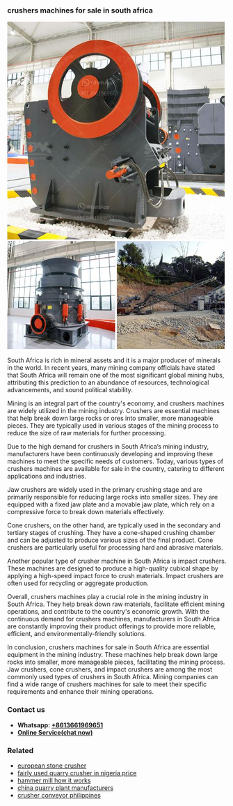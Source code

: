 <h3>crushers machines for sale in south africa</h3><img src='1708332750.jpg' alt=''><p>South Africa is rich in mineral assets and it is a major producer of minerals in the world. In recent years, many mining company officials have stated that South Africa will remain one of the most significant global mining hubs, attributing this prediction to an abundance of resources, technological advancements, and sound political stability.</p><p>Mining is an integral part of the country's economy, and crushers machines are widely utilized in the mining industry. Crushers are essential machines that help break down large rocks or ores into smaller, more manageable pieces. They are typically used in various stages of the mining process to reduce the size of raw materials for further processing.</p><p>Due to the high demand for crushers in South Africa’s mining industry, manufacturers have been continuously developing and improving these machines to meet the specific needs of customers. Today, various types of crushers machines are available for sale in the country, catering to different applications and industries.</p><p>Jaw crushers are widely used in the primary crushing stage and are primarily responsible for reducing large rocks into smaller sizes. They are equipped with a fixed jaw plate and a movable jaw plate, which rely on a compressive force to break down materials effectively.</p><p>Cone crushers, on the other hand, are typically used in the secondary and tertiary stages of crushing. They have a cone-shaped crushing chamber and can be adjusted to produce various sizes of the final product. Cone crushers are particularly useful for processing hard and abrasive materials.</p><p>Another popular type of crusher machine in South Africa is impact crushers. These machines are designed to produce a high-quality cubical shape by applying a high-speed impact force to crush materials. Impact crushers are often used for recycling or aggregate production.</p><p>Overall, crushers machines play a crucial role in the mining industry in South Africa. They help break down raw materials, facilitate efficient mining operations, and contribute to the country's economic growth. With the continuous demand for crushers machines, manufacturers in South Africa are constantly improving their product offerings to provide more reliable, efficient, and environmentally-friendly solutions.</p><p>In conclusion, crushers machines for sale in South Africa are essential equipment in the mining industry. These machines help break down large rocks into smaller, more manageable pieces, facilitating the mining process. Jaw crushers, cone crushers, and impact crushers are among the most commonly used types of crushers in South Africa. Mining companies can find a wide range of crushers machines for sale to meet their specific requirements and enhance their mining operations.</p><h3>Contact us</h3><ul><li><strong>Whatsapp:&nbsp;<a href="https://wa.me/8613661969651">+8613661969651</a></strong></li><li><a href="https://swt.shibang-china.com/?git&amp;zhl&amp;crushers machines for sale in south africa"><strong>Online Service(chat now)</strong></a></li></ul><h3>Related</h3><ul><li><a href='european stone crusher.md'>european stone crusher</a></li><li><a href='fairly used quarry crusher in nigeria price.md'>fairly used quarry crusher in nigeria price</a></li><li><a href='hammer mill how it works.md'>hammer mill how it works</a></li><li><a href='china quarry plant manufacturers.md'>china quarry plant manufacturers</a></li><li><a href='crusher conveyor philippines.md'>crusher conveyor philippines</a></li></ul>